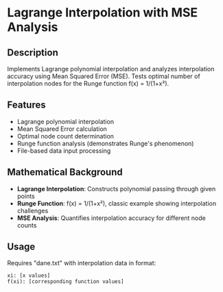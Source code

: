 # Lagrange Interpolation with MSE Analysis

## Description
Implements Lagrange polynomial interpolation and analyzes interpolation accuracy using Mean Squared Error (MSE). Tests optimal number of interpolation nodes for the Runge function f(x) = 1/(1+x²).

## Features
- Lagrange polynomial interpolation
- Mean Squared Error calculation
- Optimal node count determination
- Runge function analysis (demonstrates Runge's phenomenon)
- File-based data input processing

## Mathematical Background
- **Lagrange Interpolation**: Constructs polynomial passing through given points
- **Runge Function**: f(x) = 1/(1+x²), classic example showing interpolation challenges
- **MSE Analysis**: Quantifies interpolation accuracy for different node counts

## Usage
Requires "dane.txt" with interpolation data in format:
```
xi: [x values]
f(xi): [corresponding function values]
